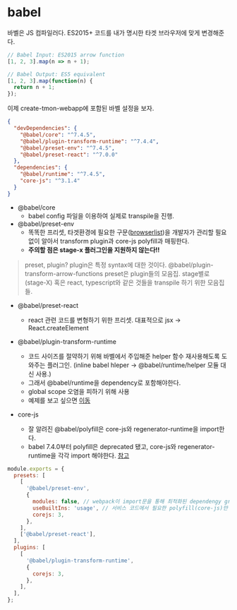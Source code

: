 # babel

바벨은 JS 컴파일러다. ES2015+ 코드를 내가 명시한 타겟 브라우저에 맞게 변경해준다.

```js
// Babel Input: ES2015 arrow function
[1, 2, 3].map(n => n + 1);

// Babel Output: ES5 equivalent
[1, 2, 3].map(function(n) {
  return n + 1;
});
```

이제 create-tmon-webapp에 포함된 바벨 설정을 보자.

```json
{
  "devDependencies": {
    "@babel/core": "^7.4.5",
    "@babel/plugin-transform-runtime": "^7.4.4",
    "@babel/preset-env": "^7.4.5",
    "@babel/preset-react": "^7.0.0"
  },
  "dependencies": {
    "@babel/runtime": "^7.4.5",
    "core-js": "^3.1.4"
  }
}
```

- @babel/core
  - babel config 파일을 이용하여 실제로 transpile을 진행.
- @babel/preset-env
  - 똑똑한 프리셋, 타겟환경에 필요한 구문([browserlist](https://github.com/browserslist/browserslist))을 개발자가 관리할 필요 없이 알아서 transform plugin과 core-js polyfill과 매핑한다.
  - **주의할 점은 stage-x 플러그인을 지원하지 않는다!!**

> preset, plugin?
> plugin은 특정 syntax에 대한 것이다.
> @babel/plugin-transform-arrow-functions
> preset은 plugin들의 모음집.
> stage별로 (stage-X) 혹은 react, typescript와 같은 것들을 transpile 하기 위한 모음집들.

- @babel/preset-react

  - react 관련 코드를 변형하기 위한 프리셋. 대표적으로 jsx -> React.createElement

- @babel/plugin-transform-runtime

  - 코드 사이즈를 절약하기 위해 바벨에서 주입해준 helper 함수 재사용해도록 도와주는 플러그인. (inline babel hleper -> @babel/runtime/helper 모듈 대신 사용.)
  - 그래서 @babel/runtime을 dependency로 포함해야한다.
  - global scope 오염을 피하기 위해 사용
  - 예제를 보고 싶으면 [이동](https://babeljs.io/docs/en/babel-plugin-transform-runtime#regenerator-aliasing)

- core-js
  - 잘 알려진 @babel/polyfill은 core-js와 regenerator-runtime을 import한다.
  - babel 7.4.0부터 polyfill은 deprecated 됐고, core-js와 regenerator-runtime을 각각 import 해야한다. [참고](https://github.com/zloirock/core-js/blob/master/docs/2019-03-19-core-js-3-babel-and-a-look-into-the-future.md#babelpolyfill)

```js
module.exports = {
  presets: [
    [
      '@babel/preset-env',
      {
        modules: false, // webpack이 import문을 통해 최적화된 dependengy graph를 그릴 수 있음.
        useBuiltIns: 'usage', // 서비스 코드에서 필요한 polyfill(core-js)만 포함.
        corejs: 3,
      },
    ],
    ['@babel/preset-react'],
  ],
  plugins: [
    [
      '@babel/plugin-transform-runtime',
      {
        corejs: 3,
      },
    ],
  ],
};
```
